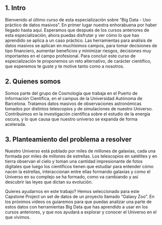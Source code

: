 ## 1. Intro

Bienvenido al último curso de esta especialización sobre “Big Data - Uso práctico de datos masivos”. En primer lugar nuestra enhorabuena por haber llegado hasta aquí. Esperamos que después de los cursos anteriores de esta especialización, ahora puedas disfrutar y ver cómo lo que has aprendido se aplica a un caso práctico. Las herramientas para análisis de datos masivos se aplican en muchísimos campos, para tomar decisiones de tipo financiero, aumentar beneficios y minimizar riesgos, decisiones muy importantes en el campo profesional. Para concluir este curso de especialización te proponemos un reto alternativo, de carácter científico, que esperemos te guste y te motive tanto como a nosotros.

## 2. Quienes somos

Somos parte del grupo de Cosmología que trabaja en el Puerto de Información Científica, en el campus de la Universidad Autónoma de Barcelona. Tratamos datos masivos de observaciones astronómicas tomados por distintos telescopios y de simulaciones de nuestro Universo. Contribuimos en la investigación científica sobre el estudio de la energía oscura, y lo que causa que nuestro universo se expanda de forma acelerada.

## 3. Planteamiento del problema a resolver

Nuestro Universo está poblado por miles de millones de galaxias, cada una formada por miles de millones de estrellas. Los telescopios en satélites y en tierra observan el cielo y toman una cantidad impresionante de fotos digitales que luego los científicos tienen que estudiar para entender cómo nacen la estrellas, interaccionan entre ellas formando galaxias y como el Universo en su complejo se ha formado, como va cambiando y así descubrir las leyes que dictan su evolución.

Quieres ayudarnos en este trabajo? Hemos seleccionado para este Capstone Project un set de datos de un proyecto llamado “Galaxy Zoo”. En los próximos vídeos os guiaremos para que puedas analizar una parte de estos datos con herramientas Big Data que has aprendido a usar en los cursos anteriores, y que nos ayudará a explorar y conocer el Universo en el que vivimos.
